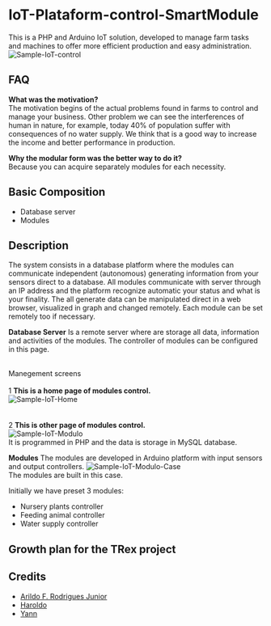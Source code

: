 # IoT-Plataform-control-SmartModule
This is a PHP and Arduino IoT solution, developed to manage farm tasks and machines to offer more efficient production and easy administration.<br/>
![Sample-IoT-control](https://raw.githubusercontent.com/Arildoj/IoT-Plataform-control-SmartFarm/master/wiki/Sample-IoT_2.png)

## FAQ 

**What was the motivation?**<br/>
The motivation begins of the actual problems found in farms to control and manage your business. Other problem we can see the interferences of human in nature, for example, today 40% of population suffer with consequences of no water supply. 
We think that is a good way to increase the income and better performance in production.

**Why the modular form was the better way to do it?**<br/>
Because you can acquire separately modules for each necessity.

## Basic Composition

+ Database server
+ Modules

## Description

The system consists in a database platform where the modules can communicate independent (autonomous) generating information from your sensors direct to a database.
All modules communicate with server through an IP address and the platform recognize automatic your status and what is your finality.
The all generate data can be manipulated direct in a web browser, visualized in graph and changed remotely. Each module can be set remotely too if necessary.

**Database Server**
Is a remote server where are storage all data, information and activities of the modules. The controller of modules can be configured in this page.

<br/>Manegement screens<br/><br/>
1 **This is a home page of modules control.**<br/>
![Sample-IoT-Home](https://raw.githubusercontent.com/Arildoj/IoT-Plataform-control-SmartFarm/master/wiki/home.PNG)
<br/><br/><br/>
2 **This is other page of modules control.**<br/>
![Sample-IoT-Modulo](https://raw.githubusercontent.com/Arildoj/IoT-Plataform-control-SmartFarm/master/wiki/tela-modulo.PNG)
<br/>
It is programmed in PHP and the data is storage in MySQL database.

**Modules**
The modules are developed in Arduino platform with input sensors and output controllers.
![Sample-IoT-Modulo-Case](https://raw.githubusercontent.com/Arildoj/IoT-Plataform-control-SmartFarm/master/wiki/Sample-Module%3DCase.png)<br/>
The modules are built in this case.

Initially we have preset 3 modules:
+	Nursery plants controller
+ Feeding animal controller
+	Water supply controller

## Growth plan for the TRex project 



## Credits

- [Arildo F. Rodrigues Junior](https://github.com/Arildoj)
- [Haroldo](https://)
- [Yann](https://)

